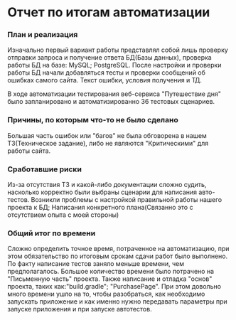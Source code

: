 # Отчет по итогам автоматизации

### План и реализация

Изначально первый вариант работы представлял собой лишь проверку отправки запроса и получение ответа БД(Базы данных), проверка работы БД на базе: MySQL; PostgreSQL.
После настройки и проверки работы БД начали добавляться тесты и проверки сообщений об ошибках самого сайта. Текст ошибки, условия получения и ТД. 



В ходе автоматизации тестирования веб-сервиса "Путешествие дня" было запланировано и автоматизированно 36 тестовых сценариев.  

### Причины, по которым что-то не было сделано

Большая часть ошибок или "багов" не была обговорена в нашем ТЗ(Техническое задание), либо не являются "Критическими" для работы сайта.

### Сработавшие риски

Из-за отсутствия ТЗ и какой-либо документации сложно судить, насколько корректно были выбраны сценарии для написания авто-тестов.
Возникли проблемы с настройкой правильной работы нашего проекта к БД; Написания конкретного плана(Связанно это с отсутствием опыта с моей стороны)

### Общий итог по времени

Сложно определить точное время, потраченное на автоматизацию, при этом обязательство по итоговым срокам сдачи работ было выполнено.
По факту написание тестов заняло меньше времени, чем предполагалось. Большое количество времени было потрачено на "Письменную часть" проекта. Также написание и отладка "основ" проекта, таких как:"build.gradle"; "PurchasePage".
При этом довольно много времени ушло на то, чтобы разобраться, как необходимо запускать приложение и как именно нужно передавать параметры при запуске приложения и при запуске автотестов.